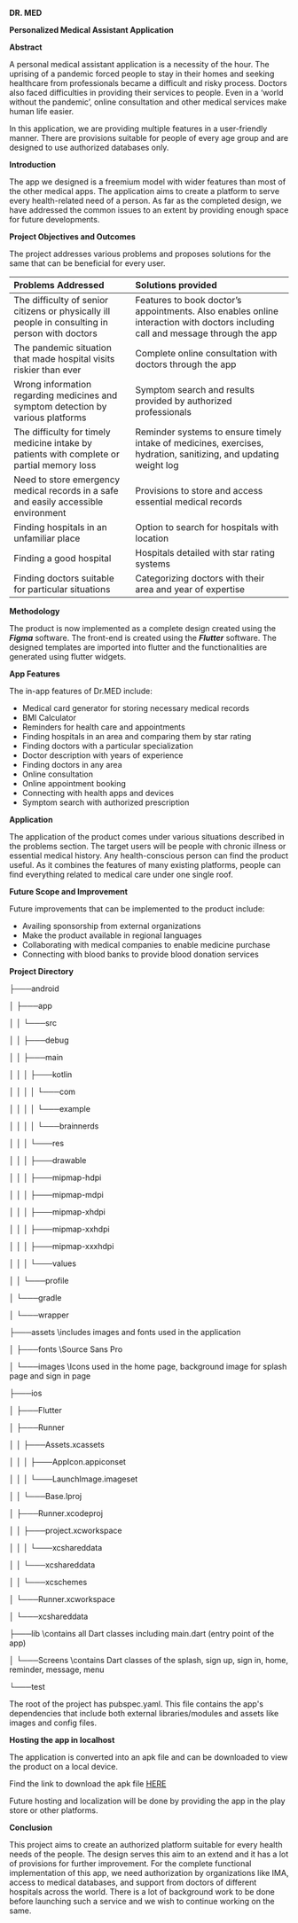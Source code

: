 ﻿
**DR. MED** 

**Personalized Medical Assistant Application**

**Abstract**

A personal medical assistant application is a necessity of the hour. The uprising of a pandemic forced people to stay in their homes and seeking healthcare from professionals became a difficult and risky process. Doctors also faced difficulties in providing their services to people. Even in a ‘world without the pandemic’, online consultation and other medical services make human life easier. 

In this application, we are providing multiple features in a user-friendly manner. There are provisions suitable for people of every age group and are designed to use authorized databases only. 

**Introduction**

The app we designed is a freemium model with wider features than most of the other medical apps. The application aims to create a platform to serve every health-related need of a person. As far as the completed design, we have addressed the common issues to an extent by providing enough space for future developments. 

**Project Objectives and Outcomes** 

The project addresses various problems and proposes solutions for the same that can be beneficial for every user. 


|**Problems Addressed**|**Solutions provided**|
| :- | :- |
|The difficulty of senior citizens or physically ill people in consulting in person with doctors|Features to book doctor’s appointments. Also enables online interaction with doctors including call and message through the app|
|The pandemic situation that made hospital visits riskier than ever|Complete online consultation with doctors through the app|
|Wrong information regarding medicines and symptom detection by various platforms|Symptom search and results provided by authorized professionals|
|The difficulty for timely medicine intake by patients with complete or partial memory loss|Reminder systems to ensure timely intake of medicines, exercises, hydration, sanitizing, and updating weight log|
|Need to store emergency medical records in a safe and easily accessible environment|Provisions to store and access essential medical records|
|Finding hospitals in an unfamiliar place|Option to search for hospitals with location|
|Finding a good hospital|Hospitals detailed with star rating systems|
|Finding doctors suitable for particular situations|Categorizing doctors with their area and year of expertise|

**Methodology**

The product is now implemented as a complete design created using the ***Figma*** software. The front-end is created using the ***Flutter*** software. The designed templates are imported into flutter and the functionalities are generated using flutter widgets. 

**App Features**

The in-app features of Dr.MED include:

- Medical card generator for storing necessary medical records
- BMI Calculator
- Reminders for health care and appointments
- Finding hospitals in an area and comparing them by star rating
- Finding doctors with a particular specialization
- Doctor description with years of experience
- Finding doctors in any area
- Online consultation
- Online appointment booking
- Connecting with health apps and devices
- Symptom search with authorized prescription

**Application**

The application of the product comes under various situations described in the problems section. The target users will be people with chronic illness or essential medical history. Any health-conscious person can find the product useful. As it combines the features of many existing platforms, people can find everything related to medical care under one single roof. 

**Future Scope and Improvement**

Future improvements that can be implemented to the product include:

- Availing sponsorship from external organizations
- Make the product available in regional languages
- Collaborating with medical companies to enable medicine purchase 
- Connecting with blood banks to provide blood donation services

**Project Directory**

├───android

│   ├───app

│   │   └───src

│   │       ├───debug

│   │       ├───main

│   │       │   ├───kotlin

│   │       │   │   └───com

│   │       │   │       └───example

│   │       │   │           └───brainnerds 

│   │       │   └───res

│   │       │       ├───drawable

│   │       │       ├───mipmap-hdpi

│   │       │       ├───mipmap-mdpi

│   │       │       ├───mipmap-xhdpi

│   │       │       ├───mipmap-xxhdpi

│   │       │       ├───mipmap-xxxhdpi

│   │       │       └───values

│   │       └───profile

│   └───gradle

│       └───wrapper

├───assets         \\includes images and fonts used in the application

│   ├───fonts     \\Source Sans Pro

│   └───images  \\Icons used in the home page, background image for splash page and sign in page

├───ios

│   ├───Flutter

│   ├───Runner

│   │   ├───Assets.xcassets

│   │   │   ├───AppIcon.appiconset

│   │   │   └───LaunchImage.imageset

│   │   └───Base.lproj

│   ├───Runner.xcodeproj

│   │   ├───project.xcworkspace

│   │   │   └───xcshareddata

│   │   └───xcshareddata

│   │       └───xcschemes

│   └───Runner.xcworkspace

│       └───xcshareddata

├───lib                 \\contains all Dart classes including main.dart (entry point of the app) 

│   └───Screens   \\contains Dart classes of the splash, sign up, sign in, home, reminder, message, menu

└───test

The root of the project has pubspec.yaml. This file contains the app's dependencies that include both external libraries/modules and assets like images and config files. 


**Hosting the app in localhost**

The application is converted into an apk file and can be downloaded to view the product on a local device. 

Find the link to download the apk file [HERE](https://drive.google.com/drive/u/0/folders/106pgylwj5BTgM7XGmCepzyg7URiKSIAX)

Future hosting and localization will be done by providing the app in the play store or other platforms. 

**Conclusion**

This project aims to create an authorized platform suitable for every health needs of the people. The design serves this aim to an extend and it has a lot of provisions for further improvement. For the complete functional implementation of this app, we need authorization by organizations like IMA, access to medical databases, and support from doctors of different hospitals across the world. There is a lot of background work to be done before launching such a service and we wish to continue working on the same. 










